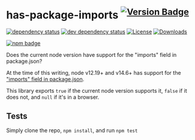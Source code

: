 # has-package-imports <sup>[![Version Badge][npm-version-svg]][package-url]</sup>

[![dependency status][deps-svg]][deps-url]
[![dev dependency status][dev-deps-svg]][dev-deps-url]
[![License][license-image]][license-url]
[![Downloads][downloads-image]][downloads-url]

[![npm badge][npm-badge-png]][package-url]

Does the current node version have support for the "imports" field in package.json?

At the time of this writing, node v12.19+ and v14.6+ has support for the ["imports" field in package.json](https://nodejs.org/api/packages.html#packages_imports).

This library exports `true` if the current node version supports it, `false` if it does not, and `null` if it's in a browser.

## Tests
Simply clone the repo, `npm install`, and run `npm test`

[package-url]: https://npmjs.org/package/has-package-imports
[npm-version-svg]: https://versionbadg.es/inspect-js/has-package-imports.svg
[deps-svg]: https://david-dm.org/inspect-js/has-package-imports.svg
[deps-url]: https://david-dm.org/inspect-js/has-package-imports
[dev-deps-svg]: https://david-dm.org/inspect-js/has-package-imports/dev-status.svg
[dev-deps-url]: https://david-dm.org/inspect-js/has-package-imports#info=devDependencies
[npm-badge-png]: https://nodei.co/npm/has-package-imports.png?downloads=true&stars=true
[license-image]: https://img.shields.io/npm/l/has-package-imports.svg
[license-url]: LICENSE
[downloads-image]: https://img.shields.io/npm/dm/has-package-imports.svg
[downloads-url]: https://npm-stat.com/charts.html?package=has-package-imports
